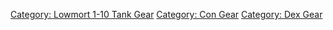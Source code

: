 [Category: Lowmort 1-10 Tank
Gear](Category:_Lowmort_1-10_Tank_Gear "wikilink") [Category: Con
Gear](Category:_Con_Gear "wikilink") [Category: Dex
Gear](Category:_Dex_Gear "wikilink")
